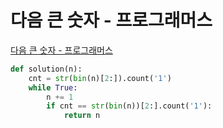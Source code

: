 # 다음 큰 숫자 - 프로그래머스

[다음 큰 숫자 - 프로그래머스](https://programmers.co.kr/learn/courses/30/lessons/12911)

```py
def solution(n):
    cnt = str(bin(n)[2:]).count('1')
    while True:
        n += 1
        if cnt == str(bin(n))[2:].count('1'):
            return n
```
